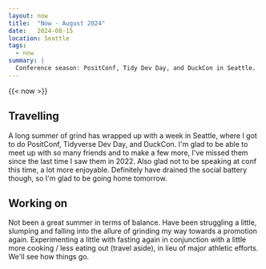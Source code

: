 ```yaml
---
layout: now
title:  "Now - August 2024"
date:   2024-08-15
location: Seattle
tags: 
  - now
summary: | 
  Conference season: PositConf, Tidy Dev Day, and DuckCon in Seattle. 
---
```


{{< now >}}

## Travelling

A long summer of grind has wrapped up with a week in Seattle, where I got to do PositConf, Tidyverse Dev Day, and DuckCon. I'm glad to be able to meet up with so many friends and to make a few more, I've missed them since the last time I saw them in 2022. Also glad not to be speaking at conf this time, a lot more enjoyable. Definitely have drained the social battery though, so I'm glad to be going home tomorrow. 

## Working on

Not been a great summer in terms of balance. Have been struggling a little, slumping and falling into the allure of grinding my way towards a promotion again. Experimenting a little with fasting again in conjunction with a little more cooking / less eating out (travel aside), in lieu of major athletic efforts. We'll see how things go.
